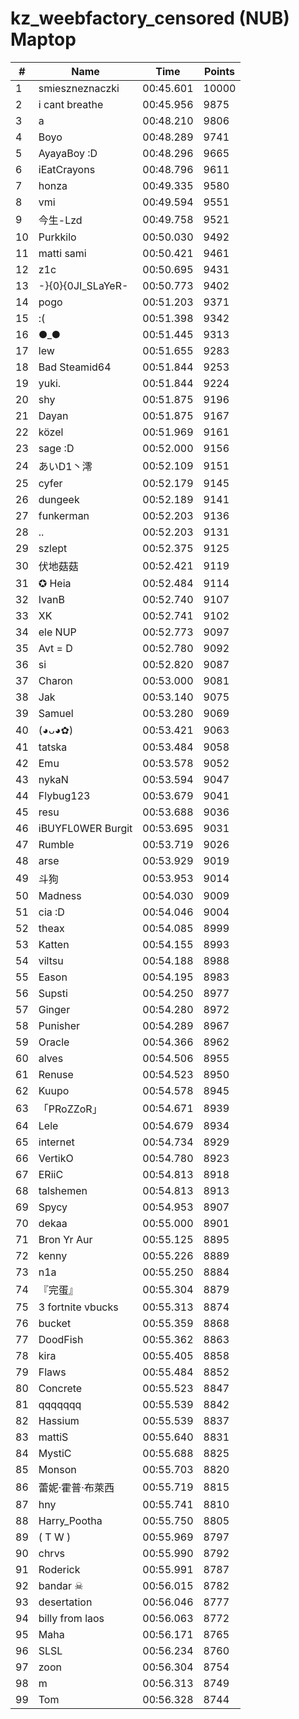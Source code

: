 # kz_weebfactory_censored (NUB) Maptop

|  # | Name | Time | Points |
|-------------- | -------------- | -------------- | -------------- | 
| 1 | smieszneznaczki | 00:45.601 | 10000 | 
| 2 | i cant breathe | 00:45.956 | 9875 | 
| 3 | a | 00:48.210 | 9806 | 
| 4 | Boyo | 00:48.289 | 9741 | 
| 5 | AyayaBoy :D | 00:48.296 | 9665 | 
| 6 | iEatCrayons | 00:48.796 | 9611 | 
| 7 | honza | 00:49.335 | 9580 | 
| 8 | vmi | 00:49.594 | 9551 | 
| 9 | 今生-Lzd | 00:49.758 | 9521 | 
| 10 | Purkkilo | 00:50.030 | 9492 | 
| 11 | matti sami | 00:50.421 | 9461 | 
| 12 | z1c | 00:50.695 | 9431 | 
| 13 | -}{0}{0JI_SLaYeR- | 00:50.773 | 9402 | 
| 14 | pogo | 00:51.203 | 9371 | 
| 15 | :( | 00:51.398 | 9342 | 
| 16 | ●_● | 00:51.445 | 9313 | 
| 17 | lew | 00:51.655 | 9283 | 
| 18 | Bad Steamid64 | 00:51.844 | 9253 | 
| 19 | yuki. | 00:51.844 | 9224 | 
| 20 | shy | 00:51.875 | 9196 | 
| 21 | Dayan | 00:51.875 | 9167 | 
| 22 | közel | 00:51.969 | 9161 | 
| 23 | sage :D | 00:52.000 | 9156 | 
| 24 | あいD1丶澪 | 00:52.109 | 9151 | 
| 25 | cyfer | 00:52.179 | 9145 | 
| 26 | dungeek | 00:52.189 | 9141 | 
| 27 | funkerman | 00:52.203 | 9136 | 
| 28 | .. | 00:52.203 | 9131 | 
| 29 | szlept | 00:52.375 | 9125 | 
| 30 | 伏地菇菇 | 00:52.421 | 9119 | 
| 31 | ✪ Heia | 00:52.484 | 9114 | 
| 32 | IvanB | 00:52.740 | 9107 | 
| 33 | XK | 00:52.741 | 9102 | 
| 34 | ele NUP | 00:52.773 | 9097 | 
| 35 | Avt = D | 00:52.780 | 9092 | 
| 36 | si | 00:52.820 | 9087 | 
| 37 | Charon | 00:53.000 | 9081 | 
| 38 | Jak | 00:53.140 | 9075 | 
| 39 | Samuel | 00:53.280 | 9069 | 
| 40 | (◕ᴗ◕✿) | 00:53.421 | 9063 | 
| 41 | tatska | 00:53.484 | 9058 | 
| 42 | Emu | 00:53.578 | 9052 | 
| 43 | nykaN | 00:53.594 | 9047 | 
| 44 | Flybug123 | 00:53.679 | 9041 | 
| 45 | resu | 00:53.688 | 9036 | 
| 46 | iBUYFL0WER Burgit | 00:53.695 | 9031 | 
| 47 | Rumble | 00:53.719 | 9026 | 
| 48 | arse | 00:53.929 | 9019 | 
| 49 | 斗狗 | 00:53.953 | 9014 | 
| 50 | Madness | 00:54.030 | 9009 | 
| 51 | cia :D | 00:54.046 | 9004 | 
| 52 | theax | 00:54.085 | 8999 | 
| 53 | Katten | 00:54.155 | 8993 | 
| 54 | viltsu | 00:54.188 | 8988 | 
| 55 | Eason | 00:54.195 | 8983 | 
| 56 | Supsti | 00:54.250 | 8977 | 
| 57 | Ginger | 00:54.280 | 8972 | 
| 58 | Punisher | 00:54.289 | 8967 | 
| 59 | Oracle | 00:54.366 | 8962 | 
| 60 | alves | 00:54.506 | 8955 | 
| 61 | Renuse | 00:54.523 | 8950 | 
| 62 | Kuupo | 00:54.578 | 8945 | 
| 63 | 「PRoZZoR」 | 00:54.671 | 8939 | 
| 64 | Lele | 00:54.679 | 8934 | 
| 65 | internet | 00:54.734 | 8929 | 
| 66 | VertikO | 00:54.780 | 8923 | 
| 67 | ERiiC | 00:54.813 | 8918 | 
| 68 | talshemen | 00:54.813 | 8913 | 
| 69 | Spycy | 00:54.953 | 8907 | 
| 70 | dekaa | 00:55.000 | 8901 | 
| 71 | Bron Yr Aur | 00:55.125 | 8895 | 
| 72 | kenny | 00:55.226 | 8889 | 
| 73 | n1a | 00:55.250 | 8884 | 
| 74 | 『完蛋』 | 00:55.304 | 8879 | 
| 75 | 3 fortnite vbucks | 00:55.313 | 8874 | 
| 76 | bucket | 00:55.359 | 8868 | 
| 77 | DoodFish | 00:55.362 | 8863 | 
| 78 | kira | 00:55.405 | 8858 | 
| 79 | Flaws | 00:55.484 | 8852 | 
| 80 | Concrete | 00:55.523 | 8847 | 
| 81 | qqqqqqq | 00:55.539 | 8842 | 
| 82 | Hassium | 00:55.539 | 8837 | 
| 83 | mattiS | 00:55.640 | 8831 | 
| 84 | MystiC | 00:55.688 | 8825 | 
| 85 | Monson | 00:55.703 | 8820 | 
| 86 | 蕾妮·霍普·布萊西 | 00:55.719 | 8815 | 
| 87 | hny | 00:55.741 | 8810 | 
| 88 | Harry_Pootha | 00:55.750 | 8805 | 
| 89 | ( T W ) | 00:55.969 | 8797 | 
| 90 | chrvs | 00:55.990 | 8792 | 
| 91 | Roderick | 00:55.991 | 8787 | 
| 92 | bandar ☠ | 00:56.015 | 8782 | 
| 93 | desertation | 00:56.046 | 8777 | 
| 94 | billy from laos | 00:56.063 | 8772 | 
| 95 | Maha | 00:56.171 | 8765 | 
| 96 | SLSL | 00:56.234 | 8760 | 
| 97 | zoon | 00:56.304 | 8754 | 
| 98 | m | 00:56.313 | 8749 | 
| 99 | Tom | 00:56.328 | 8744 | 

